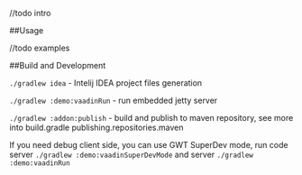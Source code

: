 //todo intro

##Usage

//todo examples

##Build and Development

```./gradlew idea``` - Intelij IDEA project files generation

```./gradlew :demo:vaadinRun``` - run embedded jetty server

```./gradlew :addon:publish``` - build and publish to maven repository, see more into build.gradle publishing.repositories.maven

If you need debug client side, you can use GWT SuperDev mode, run
code server ```./gradlew :demo:vaadinSuperDevMode``` and server ```./gradlew :demo:vaadinRun```  
